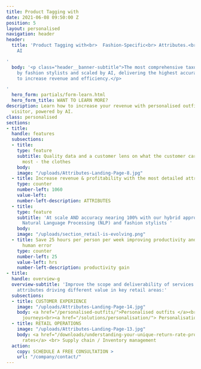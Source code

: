 ```yaml
---
title: Product Tagging with
date: 2021-06-08 09:50:00 Z
position: 5
layout: personalised
navigation: header
header:
  title: 'Product Tagging with<br>  Fashion-Specific<br> Attributes.<br> Powered by
    AI

'
  body: '<p class="header__banner-subtitle">The most comprehensive taxonomy, built
    by fashion stylists and scaled by AI, delivering the highest accuracy at speed
    to increase revenue and efficiency.</p>

'
  hero_form: partials/form-learn.html
  hero_form_title: WANT TO LEARN MORE?
description: Learn how to increase your revenue with personalised outfits for every
  visitor, powered by AI.
class: personalised
sections:
- title: 
  handle: features
  subsections:
  - title: 
    type: feature
    subtitle: Quality data and a customer lens on what the customer cares about the
      most - the clothes
    body: 
    image: "/uploads/Attributes-Landing-Page-8.jpg"
  - title: Increase revenue & profitability with the most detailed attribute values
    type: counter
    number-left: 1060
    value-left: 
    number-left-description: ATTRIBUTES
  - title: 
    type: feature
    subtitle: 'At scale AND accuracy nearing 100% with our hybrid approach: Deep tagging,
      Natural Language Processing (NLP) and fashion stylists '
    body: 
    image: "/uploads/section_retail-is-evolving.png"
  - title: Save 25 hours per person per week improving productivity and minimising
      human error
    type: counter
    number-left: 25
    value-left: hrs
    number-left-description: productivity gain
- title: 
  handle: overview-g
  overview-subtitle: 'Improve the scope and deliverability of services with deeper
    attributes driving different value in key retail areas:'
  subsections:
  - title: CUSTOMER EXPERIENCE
    image: "/uploads/Attributes-Landing-Page-14.jpg"
    body: <a href="/personalised-outfits/">Personalised outfits </a><br> Customer
      journeys<br><a href="/solutions/personalisation/"> Personalisation</a><br> Search
  - title: RETAIL OPERATIONS
    image: "/uploads/Attributes-Landing-Page-13.jpg"
    body: <a href="/downloads/understanding-your-unique-return-rate-profile-whitepaper/">Return
      rates</a> <br> Supply chain / Inventory management
  action:
    copy: SCHEDULE A FREE CONSULTATION >
    url: "/company/contact/"
---
```


